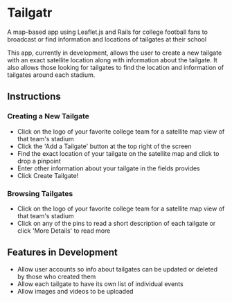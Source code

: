 <h1>Tailgatr</h1>
<p>A map-based app using Leaflet.js and Rails for college football fans to broadcast or find information and locations of tailgates at their school</p>

<p>This app, currently in development, allows the user to create a new tailgate with an exact satellite location along with information about the tailgate.  It also allows those looking for tailgates to find the location and information of tailgates around each stadium.</p>

<h2>Instructions</h2>
<h3>Creating a New Tailgate</h3>
<ul>
	<li>Click on the logo of your favorite college team for a satellite map view of that team's stadium</li>
	<li>Click the 'Add a Tailgate' button at the top right of the screen</li>
	<li>Find the exact location of your tailgate on the satellite map and click to drop a pinpoint</li>
	<li>Enter other information about your tailgate in the fields provides</li>
	<li>Click Create Tailgate!</li>
</ul>

<h3>Browsing Tailgates</h3>
<ul>
	<li>Click on the logo of your favorite college team for a satellite map view of that team's stadium</li>
	<li>Click on any of the pins to read a short description of each tailgate or click 'More Details' to read more</li>
</ul>

<h2>Features in Development</h2>
<ul>
	<li>Allow user accounts so info about tailgates can be updated or deleted by those who created them</li>
	<li>Allow each tailgate to have its own list of individual events</li>
	<li>Allow images and videos to be uploaded</li> 
</ul>
